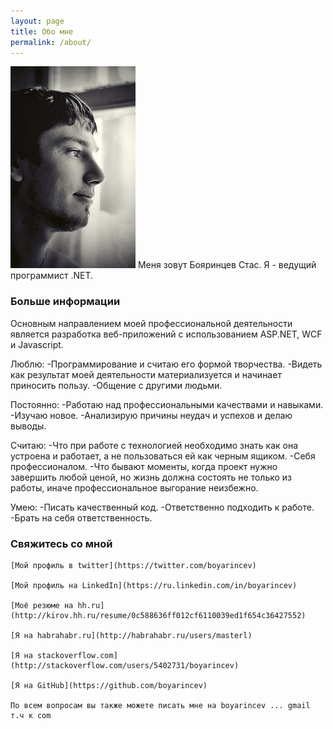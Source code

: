 ```yaml
---
layout: page
title: Обо мне
permalink: /about/
---
```

![Бояринцев Станислав](/images/a_9ee26d41.jpg)
Меня зовут Бояринцев Стас. Я - ведущий программист .NET.

### Больше информации

Основным направлением моей профессиональной деятельности является разработка веб-приложений с использованием ASP.NET, WCF и Javascript.

Люблю: 
-Программирование и считаю его формой творчества. 
-Видеть как результат моей деятельности материализуется и начинает приносить пользу.
-Общение с другими людьми.

Постоянно: 
-Работаю над профессиональными качествами и навыками.
-Изучаю новое.
-Анализирую причины неудач и успехов и делаю выводы.

Считаю:
-Что при работе с технологией необходимо знать как она устроена и работает, а не пользоваться ей как черным ящиком. 
-Себя профессионалом.
-Что бывают моменты, когда проект нужно завершить любой ценой, но жизнь должна состоять не только из работы, иначе профессиональное выгорание неизбежно.

Умею:
-Писать качественный код.
-Ответственно подходить к работе.
-Брать на себя ответственность.

### Свяжитесь со мной
    [Мой профиль в twitter](https://twitter.com/boyarincev)
    
    [Мой профиль на LinkedIn](https://ru.linkedin.com/in/boyarincev)
    
    [Моё резюме на hh.ru](http://kirov.hh.ru/resume/0c588636ff012cf6110039ed1f654c36427552)
    
    [Я на habrahabr.ru](http://habrahabr.ru/users/masterl)
    
    [Я на stackoverflow.com](http://stackoverflow.com/users/5402731/boyarincev)
    
    [Я на GitHub](https://github.com/boyarincev)
    
    По всем вопросам вы также можете писать мне на boyarincev ... gmail т.ч к com